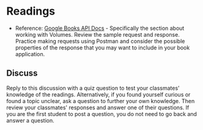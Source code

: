 # Readings

- Reference: [Google Books API Docs](https://developers.google.com/books/docs/v1/using#WorkingVolumes) - Specifically the section about working with Volumes. Review the sample request and response. Practice making requests using Postman and consider the possible properties of the response that you may want to include in your book application.

## Discuss

Reply to this discussion with a quiz question to test your classmates’ knowledge of the readings. Alternatively, if you found yourself curious or found a topic unclear, ask a question to further your own knowledge. Then review your classmates' responses and answer one of their questions. If you are the first student to post a question, you do not need to go back and answer a question.
